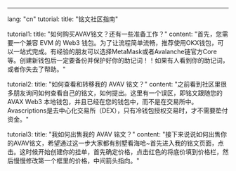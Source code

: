 ---
lang: "cn"
tutorial:
  title: "铭文社区指南"

tutorial1:
  title: "如何购买AVAV铭文？还有一些准备工作？"
  content: "首先，您需要一个兼容 EVM 的 Web3 钱包。为了让流程简单流畅，推荐使用OKX钱包，可以一站式完成。有经验的朋友可以选择MetaMask或者Avalanche链官方Core等。创建新钱包后一定要备份并保护好你的助记词！！如果有人看到你的助记词，或者你失去了帮助。"

tutorial2:
  title: "如何查看和转移我的 AVAV 铭文？"
  content: "之前看到社区里很多朋友询问如何查看自己的铭文，如何提出。这里有一个误区，即铭文跟随您的 AVAX Web3 本地钱包，并且已经在您的钱包中，而不是在交易所中。 Avascriptions是去中心化交易所（DEX），只有冷钱包授权交易时，才不需要垫付资金。"


tutorial3:
  title: "我如何出售我的 AVAV 铭文？"
  content: "接下来说说如何出售你的AVAV铭文，希望通过这一步大家都有别墅看海哈~首先进入我的铭文页面，点击<list>。这时候开始创建你的挂单，首先确定价格，点击红色的<How many AVAX>将底价填到价格栏，然后慢慢修改第一个框里的价格，中间箭头指向。"